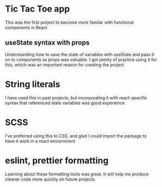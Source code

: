 # Tic Tac Toe app

This was the first project to become more familar with functional components in React 

## useState syntax with props
Understanding how to save the state of variables with useState and pass it on to components as props was valuable. I got plenty of practice using it for this,
which was an important reason for creating the project

# String literals
I have used this in past projects, but incorporating it with react-specific syntax that referenced state variables was good experience

# SCSS
I've preferred using this to CSS, and glad I could import the package to have it work in a react enviornment

# eslint, prettier formatting
Learning about these formatting tools was great. It will help me produce cleaner code more quickly on future projects

